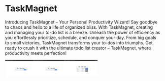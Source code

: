 # TaskMagnet

<p>Introducing TaskMagnet – Your Personal Productivity Wizard! Say goodbye to chaos and hello to a life of organized bliss. With TaskMagnet, creating and managing your to-do list is a breeze. Unleash the power of efficiency as you effortlessly prioritize, schedule, and conquer your day. From big goals to small victories, TaskMagnet transforms your to-dos into triumphs. Get ready to crush it with the ultimate todo list creator – TaskMagnet, where productivity meets perfection!</p>

<div style="
  display: grid;
  grid-template-columns: 100px 100px 100px;
  ">
<img src="https://github.com/Basith-Ahmed/To-Do-List-Creator/blob/main/screenshots/Screenshot%20(114).png">
<img src="https://github.com/Basith-Ahmed/To-Do-List-Creator/blob/main/screenshots/Screenshot%20(115).png">
<img src="https://github.com/Basith-Ahmed/To-Do-List-Creator/blob/main/screenshots/Screenshot%20(116).png">
</div>
